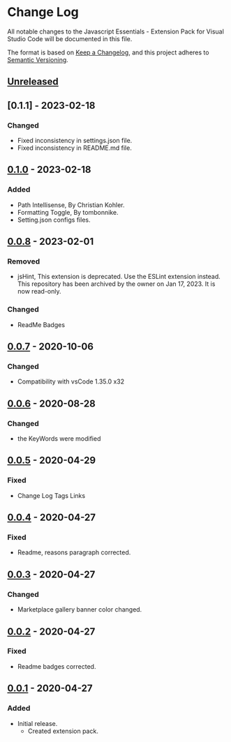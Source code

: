 # Change Log

All notable changes to the Javascript Essentials - Extension Pack for Visual Studio Code will be documented in this file.

The format is based on [Keep a Changelog](https://keepachangelog.com/en/1.0.0/),
and this project adheres to [Semantic Versioning](https://semver.org/spec/v2.0.0.html).

## [Unreleased]

## [0.1.1] - 2023-02-18

### Changed

* Fixed inconsistency in settings.json file.
* Fixed inconsistency in README.md file.

## [0.1.0] - 2023-02-18

### Added

* Path Intellisense, By Christian Kohler.
* Formatting Toggle, By tombonnike.
* Setting.json configs files.

## [0.0.8] - 2023-02-01

### Removed

* jsHint, This extension is deprecated. Use the ESLint extension instead. This repository has been archived by the owner on Jan 17, 2023. It is now read-only.

### Changed

* ReadMe Badges

## [0.0.7] - 2020-10-06

### Changed

* Compatibility with vsCode 1.35.0 x32

## [0.0.6] - 2020-08-28

### Changed

* the KeyWords were modified

## [0.0.5] - 2020-04-29

### Fixed

* Change Log Tags Links

## [0.0.4] - 2020-04-27

### Fixed

* Readme, reasons paragraph corrected.

## [0.0.3] - 2020-04-27

### Changed

* Marketplace gallery banner color changed.

## [0.0.2] - 2020-04-27

### Fixed

* Readme badges corrected.

## [0.0.1] - 2020-04-27

### Added

* Initial release.
  * Created extension pack.

[Unreleased]: https://github.com/Gydunhn/Javascript-Essentials/tree/develop
[0.1.0]: https://github.com/Gydunhn/Javascript-Essentials/releases/tag/0.1.0
[0.0.8]: https://github.com/Gydunhn/Javascript-Essentials/releases/tag/0.0.8
[0.0.7]: https://github.com/Gydunhn/Javascript-Essentials/releases/tag/0.0.7
[0.0.6]: https://github.com/Gydunhn/Javascript-Essentials/releases/tag/0.0.6
[0.0.5]: https://github.com/Gydunhn/Javascript-Essentials/releases/tag/0.0.5
[0.0.4]: https://github.com/Gydunhn/Javascript-Essentials/releases/tag/0.0.4
[0.0.3]: https://github.com/Gydunhn/Javascript-Essentials/releases/tag/0.0.3
[0.0.2]: https://github.com/Gydunhn/Javascript-Essentials/releases/tag/0.0.2
[0.0.1]: https://github.com/Gydunhn/Javascript-Essentials/releases/tag/0.0.1
